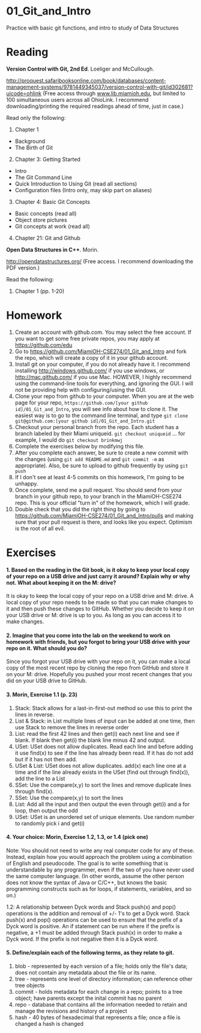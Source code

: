 01_Git_and_Intro
================

Practice with basic git functions, and intro to study of Data Structures

Reading
=======

**Version Control with Git, 2nd Ed**. Loeliger and McCullough. 

http://proquest.safaribooksonline.com/book/databases/content-management-systems/9781449345037/version-control-with-git/id302681?uicode=ohlink (Free access through www.lib.miamioh.edu, but limited to 100 simultaneous users across all OhioLink. I recommend downloading/printing the required readings ahead of time, just in case.)

Read only the following:

1. Chapter 1
  * Background
  * The Birth of Git
2. Chapter 3: Getting Started
  * Intro
  * The Git Command Line
  * Quick Introduction to Using Git (read all sections)
  * Configuration files (Intro only, may skip part on aliases)
3. Chapter 4: Basic Git Concepts
  * Basic concepts (read all)
  * Object store pictures
  * Git concepts at work (read all)
4. Chapter 21: Git and Github

**Open Data Structures in C++**. Morin. 

http://opendatastructures.org/ (Free access. I recommend downloading the PDF version.)

Read the following:

1. Chapter 1 (pp. 1-20)

Homework
========

1. Create an account with github.com. You may select the free account. If you want to get some free private repos, you may apply at https://github.com/edu
2. Go to https://github.com/MiamiOH-CSE274/01_Git_and_Intro and fork the repo, which will create a copy of it in your github account.
3. Install git on your computer, if you do not already have it. I recommend installing http://windows.github.com/ if you use windows, or http://mac.github.com/ if you use Mac. HOWEVER, I highly recommend using the command-line tools for everything, and ignoring the GUI. I will not be providing help with configuring/using the GUI.
4. Clone your repo from github to your computer. When you are at the web page for your repo, `https://github.com/[your github id]/01_Git_and_Intro`, you will see info about how to clone it. The easiest way is to go to the command line terminal, and type `git clone git@github.com:[your github id]/01_Git_and_Intro.git`
5. Checkout your personal branch from the repo. Each student has a branch labeled by their Miami uniqueid. `git checkout uniqueid` ... for example, I would do `git checkout brinkmwj`
6. Complete the exercises below by modifying this file.
7. After you complete each answer, be sure to create a new commit with the changes (using `git add README.md` and `git commit -m` as appropriate). Also, be sure to upload to github frequently by using `git push`
8. If I don't see at least 4-5 commits on this homework, I'm going to be unhappy.
9. Once complete, send me a pull request. You should send from your branch in your github repo, to your branch in the MiamiOH-CSE274 repo. This is your official "turn in" of the homework, which I will grade.
10. Double check that you did the right thing by going to https://github.com/MiamiOH-CSE274/01_Git_and_Intro/pulls and making sure that your pull request is there, and looks like you expect. Optimism is the root of all evil.

Exercises
=========

#### 1. Based on the reading in the Git book, is it okay to keep your local copy of your repo on a USB drive and just carry it around? Explain why or why not. What about keeping it on the M: drive?

It is okay to keep the local copy of your repo on a USB drive and M: drive. A local copy of your repo needs to be made so that you can make changes to it and then push these changes to GitHub.
Whether you decide to keep it on your USB drive or M: drive is up to you. As long as you can access it to make changes.


#### 2. Imagine that you come into the lab on the weekend to work on homework with friends, but you forgot to bring your USB drive with your repo on it. What should you do?

Since you forgot your USB drive with your repo on it, you can make a local copy of the most recent repo by cloning the repo from GitHub and store it on your M: drive. Hopefully you pushed your
most recent changes that you did on your USB drive to GitHub.

#### 3. Morin, Exercise 1.1 (p. 23)

1. Stack: Stack allows for a last-in-first-out method so use this to print the lines in reverse.
2. List & Stack: in List multiple lines of input can be added at one time, then use Stack to remove the lines in reverse order
3. List: read the first 42 lines and then get(i) each next line and see if blank. If blank then get(i) the blank line minus 42 and output.
4. USet: USet does not allow duplicates. Read each line and before adding it use find(x) to see if the line has already been read. If it has do not add but if it has not then add.
5. USet & List: USet does not allow duplicates. add(x) each line one at a time and if the line already exists in the USet (find out through find(x)), add the line to a List
6. SSet: Use the compare(x,y) to sort the lines and remove duplicate lines through find(x).
7. SSet: Use the compare(x,y) to sort the lines
8. List: Add all the input and then output the even through get(i) and a for loop, then output the odd
9. USet: USet is an unordered set of unique elements. Use random number to randomly pick i and get(i)

#### 4. Your choice: Morin, Exercise 1.2, 1.3, or 1.4 (pick one)

Note: You should not need to write any real computer code for any of these. Instead, explain how you would approach the problem using a combination of English and pseudocode. The goal is to write something that is understandable by any programmer, even if the two of you have never used the same computer language. (In other words, assume the other person does not know the syntax of Java or C/C++, but knows the basic programming constructs such as for loops, if statements, variables, and so on.)

1.2: A relationship between Dyck words and Stack push(x) and pop() operations is the addition and removal of +/- 1's to get a Dyck word. Stack push(x) and pop() operations can be used to ensure that the prefix of a Dyck word is positive. An if statement can be run where if the prefix is negative, a +1 must be added through Stack push(x) in order to make a Dyck word. If the prefix is not negative then it is a Dyck word.

#### 5. Define/explain each of the following terms, as they relate to git.

1. blob - represented by each version of a file; holds only the file's data; does not contain any metadata about the file or its name.
2. tree - represents one level of directory information; can reference other tree objects
3. commit - holds metadata for each change in a repo; points to a tree object; have parents except the inital commit has no parent
4. repo - database that contains all the information needed to retain and manage the revisions and history of a project
5. hash - 40 bytes of hexadecimal that represents a file; once a file is changed a hash is changed